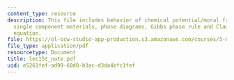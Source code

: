 ```yaml
---
content_type: resource
description: This file includes behavior of chemical potential/moral free energy in
  single component materials, phase diagrams, Gibbs phase rule and Clausius-Clapeyron
  equation.
file: https://ol-ocw-studio-app-production.s3.amazonaws.com/courses/3-012-fundamentals-of-materials-science-fall-2005/e5261fefad9960d8b3acd3da4bfc1fef_lec15t_note.pdf
file_type: application/pdf
resourcetype: Document
title: lec15t_note.pdf
uid: e5261fef-ad99-60d8-b3ac-d3da4bfc1fef
---
```

